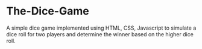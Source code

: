 # The-Dice-Game
A simple dice game implemented using HTML, CSS, Javascript to simulate a dice roll for two players and determine the winner based on the higher dice roll.
